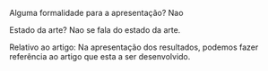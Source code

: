 Alguma formalidade para a apresentação? 
Nao

Estado da arte? 
Nao se fala do estado da arte.

Relativo ao artigo:
Na apresentação dos resultados, podemos fazer referência ao artigo que esta a ser desenvolvido.